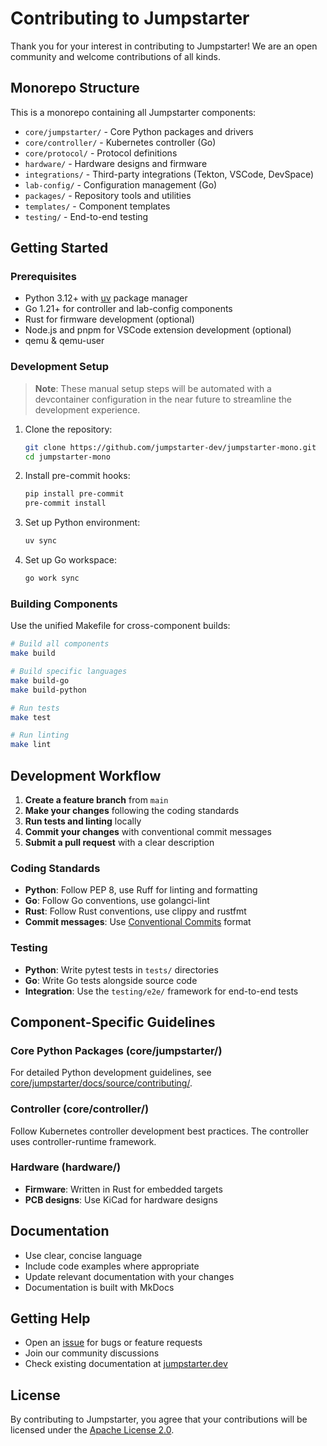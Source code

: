 # Contributing to Jumpstarter

Thank you for your interest in contributing to Jumpstarter! We are an open community and welcome contributions of all kinds.

## Monorepo Structure

This is a monorepo containing all Jumpstarter components:

- `core/jumpstarter/` - Core Python packages and drivers
- `core/controller/` - Kubernetes controller (Go)
- `core/protocol/` - Protocol definitions
- `hardware/` - Hardware designs and firmware
- `integrations/` - Third-party integrations (Tekton, VSCode, DevSpace)
- `lab-config/` - Configuration management (Go)
- `packages/` - Repository tools and utilities
- `templates/` - Component templates
- `testing/` - End-to-end testing

## Getting Started

### Prerequisites

- Python 3.12+ with [uv](https://docs.astral.sh/uv/) package manager
- Go 1.21+ for controller and lab-config components
- Rust for firmware development (optional)
- Node.js and pnpm for VSCode extension development (optional)
- qemu & qemu-user

### Development Setup

> **Note**: These manual setup steps will be automated with a devcontainer configuration in the near future to streamline the development experience.

1. Clone the repository:
   ```bash
   git clone https://github.com/jumpstarter-dev/jumpstarter-mono.git
   cd jumpstarter-mono
   ```

2. Install pre-commit hooks:
   ```bash
   pip install pre-commit
   pre-commit install
   ```

3. Set up Python environment:
   ```bash
   uv sync
   ```

4. Set up Go workspace:
   ```bash
   go work sync
   ```

### Building Components

Use the unified Makefile for cross-component builds:

```bash
# Build all components
make build

# Build specific languages
make build-go
make build-python

# Run tests
make test

# Run linting
make lint
```

## Development Workflow

1. **Create a feature branch** from `main`
2. **Make your changes** following the coding standards
3. **Run tests and linting** locally
4. **Commit your changes** with conventional commit messages
5. **Submit a pull request** with a clear description

### Coding Standards

- **Python**: Follow PEP 8, use Ruff for linting and formatting
- **Go**: Follow Go conventions, use golangci-lint
- **Rust**: Follow Rust conventions, use clippy and rustfmt
- **Commit messages**: Use [Conventional Commits](https://www.conventionalcommits.org/) format

### Testing

- **Python**: Write pytest tests in `tests/` directories
- **Go**: Write Go tests alongside source code
- **Integration**: Use the `testing/e2e/` framework for end-to-end tests

## Component-Specific Guidelines

### Core Python Packages (core/jumpstarter/)

For detailed Python development guidelines, see [core/jumpstarter/docs/source/contributing/](core/jumpstarter/docs/source/contributing/).

### Controller (core/controller/)

Follow Kubernetes controller development best practices. The controller uses controller-runtime framework.

### Hardware (hardware/)

- **Firmware**: Written in Rust for embedded targets
- **PCB designs**: Use KiCad for hardware designs

## Documentation

- Use clear, concise language
- Include code examples where appropriate
- Update relevant documentation with your changes
- Documentation is built with MkDocs

## Getting Help

- Open an [issue](https://github.com/jumpstarter-dev/jumpstarter-mono/issues) for bugs or feature requests
- Join our community discussions
- Check existing documentation at [jumpstarter.dev](https://jumpstarter.dev)

## License

By contributing to Jumpstarter, you agree that your contributions will be licensed under the [Apache License 2.0](LICENSE).